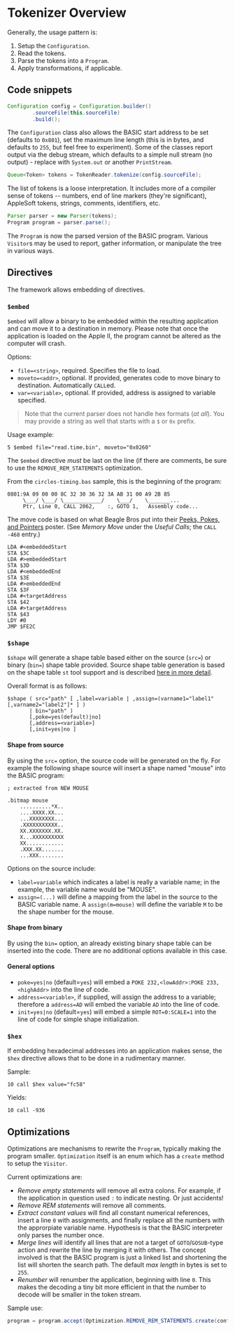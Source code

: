 # Tokenizer Overview

Generally, the usage pattern is:
1. Setup the `Configuration`.
2. Read the tokens.
3. Parse the tokens into a `Program`.
4. Apply transformations, if applicable.

## Code snippets

```java
Configuration config = Configuration.builder()
        .sourceFile(this.sourceFile)
        .build();
```

The `Configuration` class also allows the BASIC start address to be set (defaults to `0x801`), set the maximum line length (this is in bytes, and defaults to `255`, but feel free to experiment).  Some of the classes report output via the debug stream, which defaults to a simple null stream (no output) - replace with `System.out` or another `PrintStream`.

```java
Queue<Token> tokens = TokenReader.tokenize(config.sourceFile);
```

The list of tokens is a loose interpretation. It includes more of a compiler sense of tokens -- numbers, end of line markers (they're significant), AppleSoft tokens, strings, comments, identifiers, etc.

```java
Parser parser = new Parser(tokens);
Program program = parser.parse();
```

The `Program` is now the parsed version of the BASIC program.  Various `Visitor`s may be used to report, gather information, or manipulate the tree in various ways.

## Directives

The framework allows embedding of directives.

### `$embed`

`$embed` will allow a binary to be embedded within the resulting application and can move it to a destination in memory. Please note that once the application is loaded on the Apple II, the program cannot be altered as the computer will crash.  

Options:
* `file=<string>`, required. Specifies the file to load.
* `moveto=<addr>`, optional. If provided, generates code to move binary to destination. Automatically `CALL`ed.
* `var=<variable>`, optional. If provided, address is assigned to variable specified.

> Note that the current parser does not handle hex formats (_at all_). You may provide a string as well that starts with a `$` or `0x` prefix.

Usage example:

```
5 $embed file="read.time.bin", moveto="0x0260"
```

The `$embed` directive _must_ be last on the line (if there are comments, be sure to use the `REMOVE_REM_STATEMENTS` optimization.

From the `circles-timing.bas` sample, this is the beginning of the program:

```
0801:9A 09 00 00 8C 32 30 36 32 3A AB 31 00 A9 2B 85
     \___/ \___/ \____________/    \___/    \_______...
     Ptr, Line 0, CALL 2062,    :, GOTO 1,   Assembly code...     
``` 

The move code is based on what Beagle Bros put into their [Peeks, Pokes, and Pointers](https://beagle.applearchives.com/Posters/Poster%202.pdf) poster.  (See _Memory Move_ under the *Useful Calls*; the `CALL -468` entry.)

```
LDA #<embeddedStart
STA $3C
LDA #>embeddedStart
STA $3D
LDA #<embeddedEnd
STA $3E
LDA #>embeddedEnd
STA $3F
LDA #<targetAddress
STA $42
LDA #>targetAddress
STA $43
LDY #0
JMP $FE2C
```

### `$shape`

`$shape` will generate a shape table based either on the source (`src=`) or binary (`bin=`) shape table provided. Source shape table generation is based on the shape table `st` tool support and is described [here in more detail](README-SHAPES.md).

Overall format is as follows:

```
$shape ( src="path" [ ,label=variable | ,assign=(varname1="label1" [,varname2="label2"]* ] ) 
       | bin="path" )
       [,poke=yes(default)|no]
       [,address=<variable>] 
       [,init=yes|no ]
```

#### Shape from source

By using the `src=` option, the source code will be generated on the fly.  For example the following shape source will insert a shape named "mouse" into the BASIC program:

```
; extracted from NEW MOUSE

.bitmap mouse
    ..........*X..  
    ....XXXX.XX...  
    ...XXXXXXXX...  
    .XXXXXXXXXXX..  
    XX.XXXXXXX.XX.  
    X...XXXXXXXXXX  
    XX............  
    .XXX.XX.......  
    ...XXX........  
```

Options on the source include:
* `label=variable` which indicates a label is really a variable name; in the example, the variable name would be "MOUSE".
* `assign=(...)` will define a mapping from the label in the source to the BASIC variable name.  A `assign(m=mouse)` will define the variable `M` to be the shape number for the mouse.

#### Shape from binary

By using the `bin=` option, an already existing binary shape table can be inserted into the code.  There are no additional options available in this case.

#### General options

* `poke=yes|no` (default=`yes`) will embed a `POKE 232,<lowAddr>:POKE 233,<highAddr>` into the line of code.
* `address=<variable>`, if supplied, will assign the address to a variable; therefore a `address=AD` will embed the variable `AD` into the line of code.
* `init=yes|no` (default=`yes`) will embed a simple `ROT=0:SCALE=1` into the line of code for simple shape initialization.

### `$hex`

If embedding hexadecimal addresses into an application makes sense, the `$hex` directive allows that to be done in a rudimentary manner.

Sample:

```
10 call $hex value="fc58"
```

Yields:

```
10 call -936
```

## Optimizations

Optimizations are mechanisms to rewrite the `Program`, typically making the program smaller. `Optimization` itself is an enum which has a `create` method to setup the `Visitor`.

Current optimizations are:
* _Remove empty statements_ will remove all extra colons.  For example, if the application in question used `:` to indicate nesting. Or just accidents!
* _Remove REM statements_ will remove all comments.
* _Extract constant values_ will find all constant numerical references, insert a line `0` with assignments, and finally replace all the numbers with the approrpiate variable name. Hypothesis is that the BASIC interpreter only parses the number once.
* _Merge lines_ will identify all lines that are not a target of `GOTO`/`GOSUB`-type action and rewrite the line by merging it with others.  The concept involved is that the BASIC program is just a linked list and shortening the list will shorten the search path.  The default *max length* in bytes is set to `255`. 
* _Renumber_ will renumber the application, beginning with line `0`. This makes the decoding a tiny bit more efficient in that the number to decode will be smaller in the token stream.

Sample use:

```java
program = program.accept(Optimization.REMOVE_REM_STATEMENTS.create(config));
```
